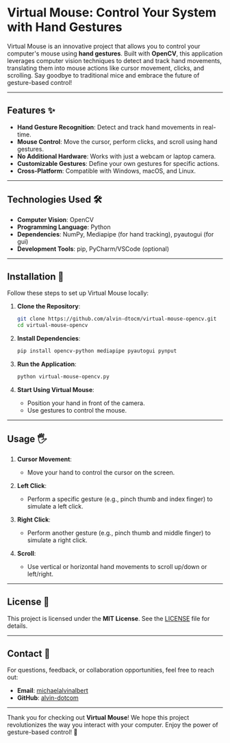 # Virtual Mouse: Control Your System with Hand Gestures

Virtual Mouse is an innovative project that allows you to control your computer's mouse using **hand gestures**. Built with **OpenCV**, this application leverages computer vision techniques to detect and track hand movements, translating them into mouse actions like cursor movement, clicks, and scrolling. Say goodbye to traditional mice and embrace the future of gesture-based control!

---

## Features ✨

- **Hand Gesture Recognition**: Detect and track hand movements in real-time.
- **Mouse Control**: Move the cursor, perform clicks, and scroll using hand gestures.
- **No Additional Hardware**: Works with just a webcam or laptop camera.
- **Customizable Gestures**: Define your own gestures for specific actions.
- **Cross-Platform**: Compatible with Windows, macOS, and Linux.

---

## Technologies Used 🛠️

- **Computer Vision**: OpenCV
- **Programming Language**: Python
- **Dependencies**: NumPy, Mediapipe (for hand tracking), pyautogui (for gui)
- **Development Tools**: pip, PyCharm/VSCode (optional)

---

## Installation 🚀

Follow these steps to set up Virtual Mouse locally:

1. **Clone the Repository**:
   ```bash
   git clone https://github.com/alvin-dtocm/virtual-mouse-opencv.git
   cd virtual-mouse-opencv
   ```

2. **Install Dependencies**:
   ```bash
   pip install opencv-python mediapipe pyautogui pynput
   ```

3. **Run the Application**:
   ```bash
   python virtual-mouse-opencv.py
   ```

4. **Start Using Virtual Mouse**:
   - Position your hand in front of the camera.
   - Use gestures to control the mouse.

---

## Usage 🖐️

1. **Cursor Movement**:
   - Move your hand to control the cursor on the screen.

2. **Left Click**:
   - Perform a specific gesture (e.g., pinch thumb and index finger) to simulate a left click.

3. **Right Click**:
   - Perform another gesture (e.g., pinch thumb and middle finger) to simulate a right click.

4. **Scroll**:
   - Use vertical or horizontal hand movements to scroll up/down or left/right.

---

## License 📜

This project is licensed under the **MIT License**. See the [LICENSE](LICENSE) file for details.

---

## Contact 📩

For questions, feedback, or collaboration opportunities, feel free to reach out:

- **Email**: [michaelalvinalbert](mailto:michaealvinalbert@gmail.com)
- **GitHub**: [alvin-dotcom](https://github.com/alvin-dotcom)

---

Thank you for checking out **Virtual Mouse**! We hope this project revolutionizes the way you interact with your computer. Enjoy the power of gesture-based control! 🚀

